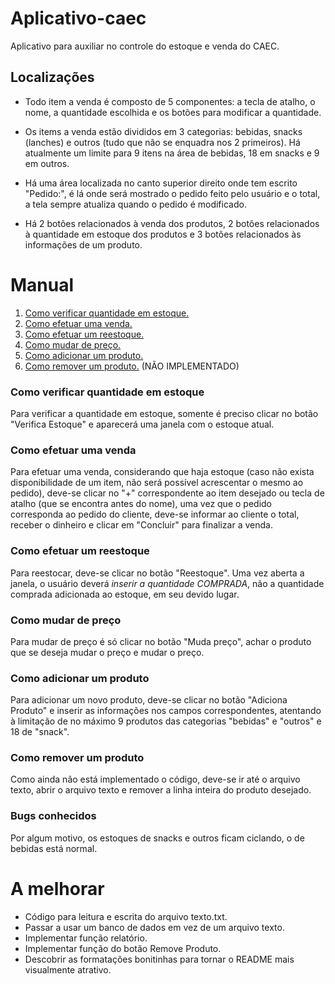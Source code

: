 # Aplicativo-caec
Aplicativo para auxiliar no controle do estoque e venda do CAEC.

<h2> Localizações</h2>

- Todo item a venda é composto de 5 componentes: a tecla de atalho, o nome, a quantidade escolhida e os botões para modificar a quantidade.

- Os items a venda estão divididos em 3 categorias: bebidas, snacks (lanches) e outros (tudo que não se enquadra nos 2 primeiros). Há atualmente um limite para 9 itens na área de bebidas, 18 em snacks e 9 em outros.

- Há uma área localizada no canto superior direito onde tem escrito "Pedido:", é lá onde será mostrado o pedido feito pelo usuário e o total, a tela sempre atualiza quando o pedido é modificado.

- Há 2 botões relacionados à venda dos produtos, 2 botões relacionados à quantidade em estoque dos produtos e 3 botões relacionados às informações de um produto.

# Manual

1. <a href="#-como-verificar-quantidade-em-estoque"> Como verificar quantidade em estoque. </a>
2. <a href="#-como-efetuar-uma-venda">Como efetuar uma venda.</a>
3. <a href="#-como-efetuar-um-reestoque">Como efetuar um reestoque.</a>
4. <a href="#-como-mudar-de-preço">Como mudar de preço.</a>
5. <a href="#-como-adicionar-um-produto">Como adicionar um produto.</a>
6. <a href="#-como-remover-um-produto">Como remover um produto.</a> (NÃO IMPLEMENTADO)


<h3> Como verificar quantidade em estoque</h3>

  Para verificar a quantidade em estoque, somente é preciso clicar no botão "Verifica Estoque" e aparecerá uma janela com o estoque atual.

<h3> Como efetuar uma venda </h3>

  Para efetuar uma venda, considerando que haja estoque (caso não exista disponibilidade de um item, não será possível acrescentar o mesmo ao pedido), deve-se clicar no "+" correspondente ao item desejado ou tecla de atalho (que se encontra antes do nome), uma vez que o pedido corresponda ao pedido do cliente, deve-se informar ao cliente o total, receber o dinheiro e clicar em "Concluir" para finalizar a venda.
  
<h3> Como efetuar um reestoque </h3>

  Para reestocar, deve-se clicar no botão "Reestoque". Uma vez aberta a janela, o usuário deverá *inserir a quantidade COMPRADA*, não a quantidade comprada adicionada ao estoque, em seu devido lugar.
  
<h3> Como mudar de preço </h3>

  Para mudar de preço é só clicar no botão "Muda preço", achar o produto que se deseja mudar o preço e mudar o preço.
  
<h3> Como adicionar um produto </h3>

  Para adicionar um novo produto, deve-se clicar no botão "Adiciona Produto" e inserir as informações nos campos correspondentes, atentando à limitação de no máximo 9 produtos das categorias "bebidas" e "outros" e 18 de "snack".
  
<h3> Como remover um produto </h3>

  Como ainda não está implementado o código, deve-se ir até o arquivo texto, abrir o arquivo texto e remover a linha inteira do produto desejado.
  
<h3> Bugs conhecidos </h3>

  Por algum motivo, os estoques de snacks e outros ficam ciclando, o de bebidas está normal.
  
# A melhorar
  - Código para leitura e escrita do arquivo texto.txt.
  - Passar a usar um banco de dados em vez de um arquivo texto.
  - Implementar função relatório.
  - Implementar função do botão Remove Produto.
  - Descobrir as formatações bonitinhas para tornar o README mais visualmente atrativo.
